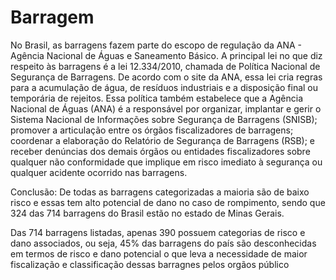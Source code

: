 # Barragem

No Brasil, as barragens fazem parte do escopo de regulação da ANA - Agência Nacional de Águas e Saneamento Básico. A principal lei no que diz respeito às barragens é a lei 12.334/2010, chamada de Política Nacional de Segurança de Barragens. De acordo com o site da ANA, essa lei cria regras para a acumulação de água, de resíduos industriais e a disposição final ou temporária de rejeitos. Essa política também estabelece que a Agência Nacional de Águas (ANA) é a responsável por organizar, implantar e gerir o Sistema Nacional de Informações sobre Segurança de Barragens (SNISB); promover a articulação entre os órgãos fiscalizadores de barragens; coordenar a elaboração do Relatório de Segurança de Barragens (RSB); e receber denúncias dos demais órgãos ou entidades fiscalizadores sobre qualquer não conformidade que implique em risco imediato à segurança ou qualquer acidente ocorrido nas barragens.

Conclusão:
De todas as barragens categorizadas a maioria são de baixo risco e essas tem alto potencial de dano no caso de rompimento, sendo que 324 das 714 barragens do Brasil estão no estado de Minas Gerais.

Das 714 barragens listadas, apenas 390 possuem categorias de risco e dano associados, ou seja, 45% das barragens do país são desconhecidas em termos de risco e dano potencial o que leva a necessidade de maior fiscalização e classificação dessas barragnes pelos orgãos público
